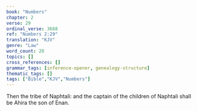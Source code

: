 ```yaml
---
book: "Numbers"
chapter: 2
verse: 29
ordinal_verse: 3688
ref: "Numbers 2:29"
translation: "KJV"
genre: "Law"
word_count: 20
topics: []
cross_references: []
grammar_tags: [inference-opener, genealogy-structure]
thematic_tags: []
tags: ["Bible","KJV","Numbers"]
---
```

Then the tribe of Naphtali: and the captain of the children of Naphtali shall be Ahira the son of Enan.
